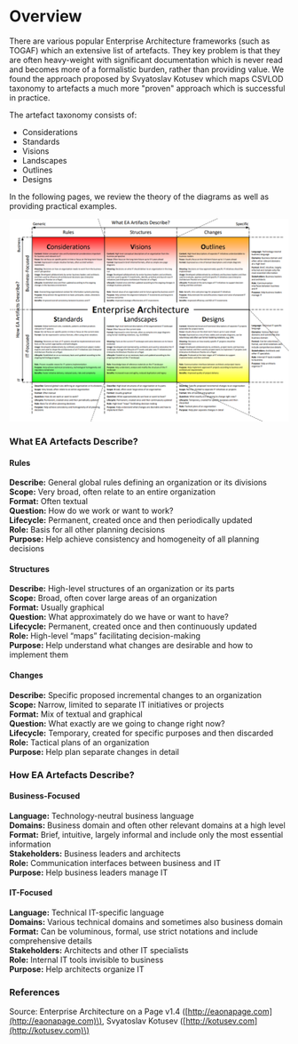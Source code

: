 # Overview

There are various popular Enterprise Architecture frameworks \(such as TOGAF\) which an extensive list of artefacts. They key problem is that they are often heavy-weight with significant documentation which is never read and becomes more of a formalistic burden, rather than providing value. We found the approach proposed by Svyatoslav Kotusev which maps CSVLOD taxonomy to artefacts a much more "proven" approach which is successful in practice.

The artefact taxonomy consists of:

* Considerations
* Standards
* Visions
* Landscapes
* Outlines
* Designs

In the following pages, we review the theory of the diagrams as well as providing practical examples.

![Source: eaonapage.com ](../.gitbook/assets/csvlod_enterprise_architecture_artefacts.png)

### 

### What EA Artefacts Describe?

#### Rules

**Describe:** General global rules defining an organization or its divisions  
**Scope:** Very broad, often relate to an entire organization  
**Format:** Often textual  
**Question:** How do we work or want to work?  
**Lifecycle:** Permanent, created once and then periodically updated  
**Role:** Basis for all other planning decisions  
**Purpose:** Help achieve consistency and homogeneity of all planning decisions

#### Structures

**Describe:** High-level structures of an organization or its parts  
**Scope:** Broad, often cover large areas of an organization  
**Format:** Usually graphical  
**Question:** What approximately do we have or want to have?  
**Lifecycle:** Permanent, created once and then continuously updated  
**Role:** High-level “maps” facilitating decision-making  
**Purpose:** Help understand what changes are desirable and how to implement them

#### Changes

**Describe:** Specific proposed incremental changes to an organization  
**Scope:** Narrow, limited to separate IT initiatives or projects  
**Format:** Mix of textual and graphical  
**Question:** What exactly are we going to change right now?  
**Lifecycle:** Temporary, created for specific purposes and then discarded  
**Role:** Tactical plans of an organization  
**Purpose:** Help plan separate changes in detail

### How EA Artefacts Describe?

#### Business-Focused

**Language:** Technology-neutral business language  
**Domains:** Business domain and often other relevant domains at a high level  
**Format:** Brief, intuitive, largely informal and include only the most essential information  
**Stakeholders:** Business leaders and architects  
**Role:** Communication interfaces between business and IT  
**Purpose:** Help business leaders manage IT

#### IT-Focused

**Language:** Technical IT-specific language  
**Domains:** Various technical domains and sometimes also business domain  
**Format:** Can be voluminous, formal, use strict notations and include comprehensive details  
**Stakeholders:** Architects and other IT specialists  
**Role:** Internal IT tools invisible to business  
**Purpose:** Help architects organize IT

### References

Source: Enterprise Architecture on a Page v1.4 \([http://eaonapage.com](http://eaonapage.com)\), Svyatoslav Kotusev \([http://kotusev.com](http://kotusev.com)\)

